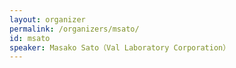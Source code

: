 ```yaml
---
layout: organizer
permalink: /organizers/msato/
id: msato
speaker: Masako Sato（Val Laboratory Corporation）
---
```

